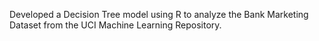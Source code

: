 Developed a Decision Tree model using R to analyze the Bank Marketing Dataset from the UCI Machine Learning Repository.
